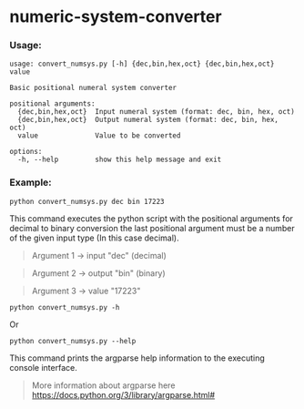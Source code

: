 # numeric-system-converter

### Usage: ###

   ```
   usage: convert_numsys.py [-h] {dec,bin,hex,oct} {dec,bin,hex,oct} value
   
   Basic positional numeral system converter
   
   positional arguments:
     {dec,bin,hex,oct}  Input numeral system (format: dec, bin, hex, oct)
     {dec,bin,hex,oct}  Output numeral system (format: dec, bin, hex, oct)
     value              Value to be converted
   
   options:
     -h, --help         show this help message and exit
   ```

### Example: ###

   ```
   python convert_numsys.py dec bin 17223
   ```

   This command executes the python script with the positional arguments for decimal to binary conversion the last positional argument must be a number of the given input type (In this case decimal).

   > Argument 1 -> input "dec" (decimal)

   > Argument 2 -> output "bin" (binary)

   > Argument 3 -> value "17223"

   ```
   python convert_numsys.py -h
   ```
   Or
   ```
   python convert_numsys.py --help
   ```

   This command prints the argparse help information to the executing console interface.

   > More information about argparse here https://docs.python.org/3/library/argparse.html#
